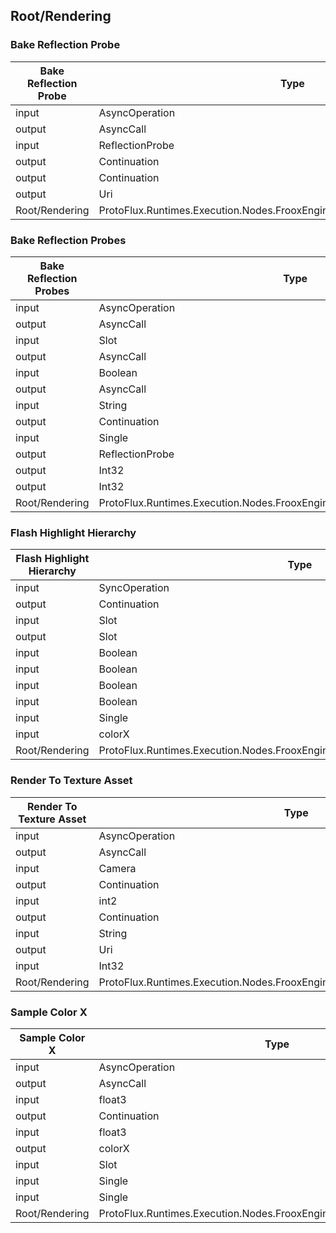 <!-----------------------------------------------------------------------+
 ! This file has been generated using a script. Do not edit it manually. !
 ! Edit the individual node pages instead.                               !
 +----------------------------------------------------------------------->

## Root/Rendering

### Bake Reflection Probe

<!-- ProtofluxNode:start -->
| Bake Reflection Probe | Type | Label |
| --- | ---- | ----- |
| input | AsyncOperation | * |
| output | AsyncCall | OnBakeStart |
| input | ReflectionProbe | Probe |
| output | Continuation | OnBakeFail |
| output | Continuation | OnBakeComplete |
| output | Uri | BakedCubemapURL |
| Root/Rendering | ProtoFlux.Runtimes.Execution.Nodes.FrooxEngine.Rendering.BakeReflectionProbe |  |
<!-- ProtofluxNode:end -->


### Bake Reflection Probes

<!-- ProtofluxNode:start -->
| Bake Reflection Probes | Type | Label |
| --- | ---- | ----- |
| input | AsyncOperation | * |
| output | AsyncCall | OnBakeBatchStart |
| input | Slot | Root |
| output | AsyncCall | OnBeforeProbeBake |
| input | Boolean | BakeInactive |
| output | AsyncCall | OnProbeBaked |
| input | String | FilterWithTag |
| output | Continuation | OnBakeBatchFinished |
| input | Single | DelayBeforeBake |
| output | ReflectionProbe | Probe |
| output | Int32 | ProbeIndex |
| output | Int32 | ProbeCount |
| Root/Rendering | ProtoFlux.Runtimes.Execution.Nodes.FrooxEngine.Rendering.BakeReflectionProbes |  |
<!-- ProtofluxNode:end -->


### Flash Highlight Hierarchy

<!-- ProtofluxNode:start -->
| Flash Highlight Hierarchy | Type | Label |
| --- | ---- | ----- |
| input | SyncOperation | * |
| output | Continuation | Next |
| input | Slot | HierarchyRoot |
| output | Slot | FlashRoot |
| input | Boolean | ExcludeColliders |
| input | Boolean | ExcludeMeshes |
| input | Boolean | ExcludeDisabled |
| input | Boolean | TrackPosition |
| input | Single | Duration |
| input | colorX | Color |
| Root/Rendering | ProtoFlux.Runtimes.Execution.Nodes.FrooxEngine.Rendering.FlashHighlightHierarchy |  |
<!-- ProtofluxNode:end -->


### Render To Texture Asset

<!-- ProtofluxNode:start -->
| Render To Texture Asset | Type | Label |
| --- | ---- | ----- |
| input | AsyncOperation | * |
| output | AsyncCall | OnRenderStarted |
| input | Camera | Camera |
| output | Continuation | OnRendered |
| input | int2 | Resolution |
| output | Continuation | OnFailed |
| input | String | Format |
| output | Uri | RenderedAssetURL |
| input | Int32 | Quality |
| Root/Rendering | ProtoFlux.Runtimes.Execution.Nodes.FrooxEngine.Rendering.RenderToTextureAsset |  |
<!-- ProtofluxNode:end -->


### Sample Color X

<!-- ProtofluxNode:start -->
| Sample Color X | Type | Label |
| --- | ---- | ----- |
| input | AsyncOperation | * |
| output | AsyncCall | OnSampleStart |
| input | float3 | Point |
| output | Continuation | OnSampled |
| input | float3 | Direction |
| output | colorX | SampledColor |
| input | Slot | Reference |
| input | Single | NearClip |
| input | Single | FarClip |
| Root/Rendering | ProtoFlux.Runtimes.Execution.Nodes.FrooxEngine.Rendering.SampleColorX |  |
<!-- ProtofluxNode:end -->


